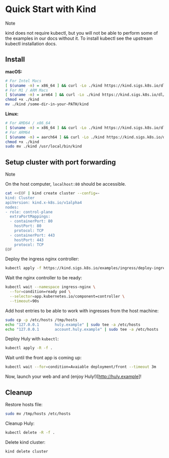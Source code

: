 # Quick Start with Kind
> [!NOTE]
> kind does not require kubectl, but you will not be able to perform some of the examples in our docs without it. To install kubectl see the upstream kubectl installation docs.

## Install 

**macOS:**
```bash
# For Intel Macs
[ $(uname -m) = x86_64 ] && curl -Lo ./kind https://kind.sigs.k8s.io/dl/v0.26.0/kind-darwin-amd64
# For M1 / ARM Macs
[ $(uname -m) = arm64 ] && curl -Lo ./kind https://kind.sigs.k8s.io/dl/v0.26.0/kind-darwin-arm64
chmod +x ./kind
mv ./kind /some-dir-in-your-PATH/kind
```

**Linux:**
```bash
# For AMD64 / x86_64
[ $(uname -m) = x86_64 ] && curl -Lo ./kind https://kind.sigs.k8s.io/dl/v0.26.0/kind-linux-amd64
# For ARM64
[ $(uname -m) = aarch64 ] && curl -Lo ./kind https://kind.sigs.k8s.io/dl/v0.26.0/kind-linux-arm64
chmod +x ./kind
sudo mv ./kind /usr/local/bin/kind
```

## Setup cluster with port forwarding 

> [!NOTE]
> On the host computer, `localhost:80` should be accessible.

```bash
cat <<EOF | kind create cluster --config=-
kind: Cluster
apiVersion: kind.x-k8s.io/v1alpha4
nodes:
- role: control-plane
  extraPortMappings:
  - containerPort: 80
    hostPort: 80
    protocol: TCP
  - containerPort: 443
    hostPort: 443
    protocol: TCP
EOF
```

Deploy the ingress nginx controller:
```bash
kubectl apply -f https://kind.sigs.k8s.io/examples/ingress/deploy-ingress-nginx.yaml
```

Wait the nginx controller to be ready:
```bash
kubectl wait --namespace ingress-nginx \
  --for=condition=ready pod \
  --selector=app.kubernetes.io/component=controller \
  --timeout=90s
```

Add host entries to be able to work with ingresses from the host machine:
```bash
sudo cp -p /etc/hosts /tmp/hosts
echo "127.0.0.1       huly.example" | sudo tee -a /etc/hosts
echo "127.0.0.1       account.huly.example" | sudo tee -a /etc/hosts
```

Deploy Huly with `kubectl`:

```bash
kubectl apply -R -f .
```

Wait until the front app is coming up:
```bash
kubectl wait --for=condition=Avaiable deployment/front --timeout 3m
```

Now, launch your web and and (enjoy Huly!)[http://huly.example]!


## Cleanup

Restore hosts file:
```bash
sudo mv /tmp/hosts /etc/hosts
```

Cleanup Huly:
```bash
kubectl delete -R -f .
```

Delete kind cluster:
```bash
kind delete cluster
```

